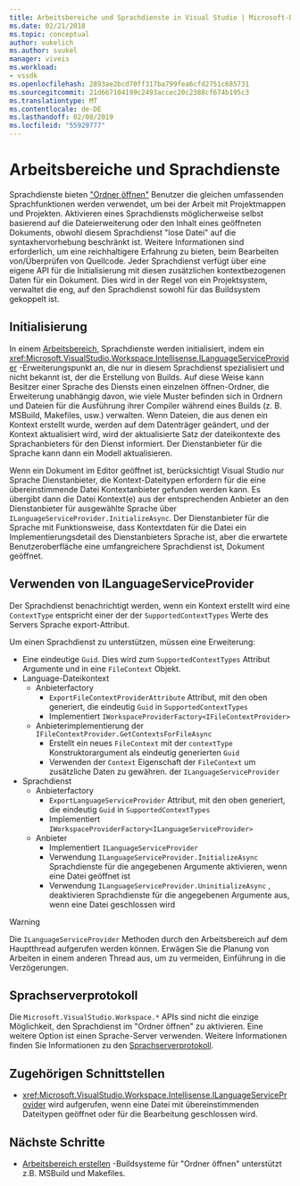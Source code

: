 ```yaml
---
title: Arbeitsbereiche und Sprachdienste in Visual Studio | Microsoft-Dokumentation
ms.date: 02/21/2018
ms.topic: conceptual
author: vukelich
ms.author: svukel
manager: viveis
ms.workload:
- vssdk
ms.openlocfilehash: 2893ae2bcd70ff317ba799fea6cfd2751c685731
ms.sourcegitcommit: 21d667104199c2493accec20c2388cf674b195c3
ms.translationtype: MT
ms.contentlocale: de-DE
ms.lasthandoff: 02/08/2019
ms.locfileid: "55929777"
---
```

# <a name="workspaces-and-language-services"></a>Arbeitsbereiche und Sprachdienste

Sprachdienste bieten ["Ordner öffnen"](../ide/develop-code-in-visual-studio-without-projects-or-solutions.md) Benutzer die gleichen umfassenden Sprachfunktionen werden verwendet, um bei der Arbeit mit Projektmappen und Projekten. Aktivieren eines Sprachdiensts möglicherweise selbst basierend auf die Dateierweiterung oder den Inhalt eines geöffneten Dokuments, obwohl diesem Sprachdienst "lose Datei" auf die syntaxhervorhebung beschränkt ist. Weitere Informationen sind erforderlich, um eine reichhaltigere Erfahrung zu bieten, beim Bearbeiten von/Überprüfen von Quellcode. Jeder Sprachdienst verfügt über eine eigene API für die Initialisierung mit diesen zusätzlichen kontextbezogenen Daten für ein Dokument. Dies wird in der Regel von ein Projektsystem, verwaltet die eng, auf den Sprachdienst sowohl für das Buildsystem gekoppelt ist.

## <a name="initialization"></a>Initialisierung

In einem [Arbeitsbereich](workspaces.md), Sprachdienste werden initialisiert, indem ein <xref:Microsoft.VisualStudio.Workspace.Intellisense.ILanguageServiceProvider> -Erweiterungspunkt an, die nur in diesem Sprachdienst spezialisiert und nicht bekannt ist, der die Erstellung von Builds. Auf diese Weise kann Besitzer einer Sprache des Diensts einen einzelnen öffnen-Ordner, die Erweiterung unabhängig davon, wie viele Muster befinden sich in Ordnern und Dateien für die Ausführung ihrer Compiler während eines Builds (z. B. MSBuild, Makefiles, usw.) verwalten. Wenn Dateien, die aus denen ein Kontext erstellt wurde, werden auf dem Datenträger geändert, und der Kontext aktualisiert wird, wird der aktualisierte Satz der dateikontexte des Sprachanbieters für den Dienst informiert. Der Dienstanbieter für die Sprache kann dann ein Modell aktualisieren.

Wenn ein Dokument im Editor geöffnet ist, berücksichtigt Visual Studio nur Sprache Dienstanbieter, die Kontext-Dateitypen erfordern für die eine übereinstimmende Datei Kontextanbieter gefunden werden kann. Es übergibt dann die Datei Kontext(e) aus der entsprechenden Anbieter an den Dienstanbieter für ausgewählte Sprache über `ILanguageServiceProvider.InitializeAsync`. Der Dienstanbieter für die Sprache mit Funktionsweise, dass Kontextdaten für die Datei ein Implementierungsdetail des Dienstanbieters Sprache ist, aber die erwartete Benutzeroberfläche eine umfangreichere Sprachdienst ist, Dokument geöffnet.

## <a name="using-ilanguageserviceprovider"></a>Verwenden von ILanguageServiceProvider

Der Sprachdienst benachrichtigt werden, wenn ein Kontext erstellt wird eine `ContextType` entspricht einer der der `SupportedContextTypes` Werte des Servers Sprache export-Attribut.

Um einen Sprachdienst zu unterstützen, müssen eine Erweiterung:

- Eine eindeutige `Guid`. Dies wird zum `SupportedContextTypes` Attribut Argumente und in eine `FileContext` Objekt.
- Language-Dateikontext
  - Anbieterfactory
    - `ExportFileContextProviderAttribute` Attribut, mit den oben generiert, die eindeutig `Guid` in `SupportedContextTypes`
    - Implementiert `IWorkspaceProviderFactory<IFileContextProvider>`
  - Anbieterimplementierung der `IFileContextProvider.GetContextsForFileAsync`
    - Erstellt ein neues `FileContext` mit der `contextType` Konstruktorargument als eindeutig generierten `Guid`
    - Verwenden der `Context` Eigenschaft der `FileContext` um zusätzliche Daten zu gewähren. der `ILanguageServiceProvider`
- Sprachdienst
  - Anbieterfactory
    - `ExportLanguageServiceProvider` Attribut, mit den oben generiert, die eindeutig `Guid` in `SupportedContextTypes`
    - Implementiert `IWorkspaceProviderFactory<ILanguageServiceProvider>`
  - Anbieter
    - Implementiert `ILanguageServiceProvider`
    - Verwendung `ILanguageServiceProvider.InitializeAsync` Sprachdienste für die angegebenen Argumente aktivieren, wenn eine Datei geöffnet ist
    - Verwendung `ILanguageServiceProvider.UninitializeAsync` , deaktivieren Sprachdienste für die angegebenen Argumente aus, wenn eine Datei geschlossen wird

>[!WARNING]
>Die `ILanguageServiceProvider` Methoden durch den Arbeitsbereich auf dem Hauptthread aufgerufen werden können. Erwägen Sie die Planung von Arbeiten in einem anderen Thread aus, um zu vermeiden, Einführung in die Verzögerungen.

## <a name="language-server-protocol"></a>Sprachserverprotokoll

Die `Microsoft.VisualStudio.Workspace.*` APIs sind nicht die einzige Möglichkeit, den Sprachdienst im "Ordner öffnen" zu aktivieren. Eine weitere Option ist einen Sprache-Server verwenden. Weitere Informationen finden Sie Informationen zu den [Sprachserverprotokoll](language-server-protocol.md).

## <a name="related-interfaces"></a>Zugehörigen Schnittstellen

- <xref:Microsoft.VisualStudio.Workspace.Intellisense.ILanguageServiceProvider> wird aufgerufen, wenn eine Datei mit übereinstimmenden Dateitypen geöffnet oder für die Bearbeitung geschlossen wird.

## <a name="next-steps"></a>Nächste Schritte

* [Arbeitsbereich erstellen](workspace-build.md) -Buildsysteme für "Ordner öffnen" unterstützt z.B. MSBuild und Makefiles.